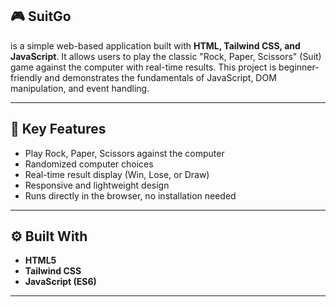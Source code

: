 ##  🎮  SuitGo

is a simple web-based application built with **HTML, Tailwind CSS, and JavaScript**. It allows users to play the classic "Rock, Paper, Scissors" (Suit) game against the computer with real-time results. This project is beginner-friendly and demonstrates the fundamentals of JavaScript, DOM manipulation, and event handling.  

---

## 🚀 Key Features

- Play Rock, Paper, Scissors against the computer
- Randomized computer choices
- Real-time result display (Win, Lose, or Draw)
- Responsive and lightweight design
- Runs directly in the browser, no installation needed

---

## ⚙️ Built With

- **HTML5**
- **Tailwind CSS**
- **JavaScript (ES6)**

---
